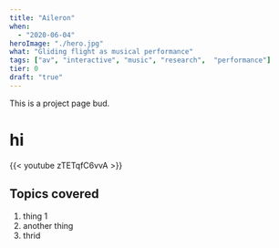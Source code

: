 ```yaml
---
title: "Aileron"
when: 
  - "2020-06-04"
heroImage: "./hero.jpg"
what: "Gliding flight as musical performance"
tags: ["av", "interactive", "music", "research",  "performance"]
tier: 0
draft: "true"
---
```

This is a project page bud.

<h1>hi</h1>

{{< youtube zTETqfC6vvA >}}

<!-- https://www.youtube-nocookie.com/embed/zTETqfC6vvA?enablejsapi=1&rel=0;modestbranding=1&showsearch=0 -->

## Topics covered
1. thing 1
2. another thing
3. thrid